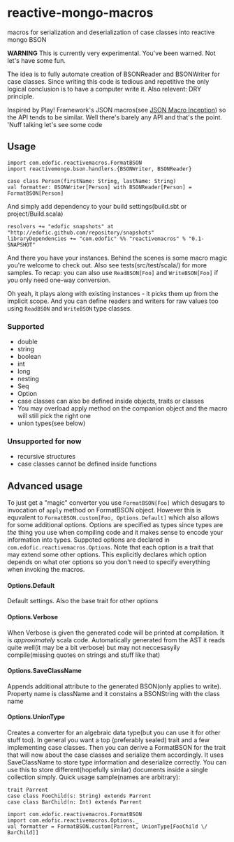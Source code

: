 # reactive-mongo-macros

macros for serialization and deserialization of case classes into reactive mongo BSON

**WARNING** This is currently very experimental. You've been warned. Not let's have some fun.

The idea is to fully automate creation of BSONReader and BSONWriter for case classes. Since writing this code is tedious and repetitive the only logical conclusion is to have a computer write it. Also relevent: DRY principle. 

Inspired by Play! Framework's JSON macros(see [JSON Macro Inception](http://www.playframework.com/documentation/2.1.0/ScalaJsonInception)) so the API tends to be similar. Well there's barely any API and that's the point. 'Nuff talking let's see some code

## Usage


    import com.edofic.reactivemacros.FormatBSON
    import reactivemongo.bson.handlers.{BSONWriter, BSONReader}
    
    case class Person(firstName: String, lastName: String)
    val formatter: BSONWriter[Person] with BSONReader[Person] = FormatBSON[Person]

And simply add dependency to your build settings(build.sbt or project/Build.scala)

    resolvers += "edofic snapshots" at "http://edofic.github.com/repository/snapshots"
    libraryDependencies += "com.edofic" %% "reactivemacros" % "0.1-SNAPSHOT"

And there you have your instances. Behind the scenes is some macro magic you're welcome to check out. Also see tests(src/test/scala/) for more samples. To recap: you can also use `ReadBSON[Foo]` and `WriteBSON[Foo]` if you only need one-way conversion. 

Oh yeah, it plays along with existing instances - it picks them up from the implicit scope. And you can define readers and writers for raw values too using `ReadBSON` and `WriteBSON` type classes. 


### Supported 

- double
- string
- boolean
- int
- long
- nesting
- Seq
- Option
- case classes can also be defined inside objects, traits or classes
- You may overload apply method on the companion object and the macro will still pick the right one
- union types(see below)

### Unsupported for now

- recursive structures
- case classes cannot be defined inside functions

## Advanced usage

To just get a "magic" converter you use `FormatBSON[Foo]` which desugars to invocation of `apply` method on FormatBSON object. However this is equvalent to `FormatBSON.custom[Foo, Options.Default]` which also allows for some additional options. Options are specified as types since types are *the* thing you use when compiling code and it makes sense to encode your information into types. Suppoted options are declared in `com.edofic.reactivemacros.Options`. Note that each option is a trait that may extend some other options. This explicitly declares which option depends on what oter options so you don't need to specify everything when invoking the macros.

#### Options.Default
Default settings. Also the base trait for other options

#### Options.Verbose
When Verbose is given the generated code will be printed at compilation. It is *approximately* scala code. Automatically generated from the AST it reads quite well(it may be a bit verbose) but may not neccesasyily compile(missing quotes on strings and stuff like that)

#### Options.SaveClassName
Appends additional attribute to the generated BSON(only applies to write). Property name is className and it constains a BSONString with the class name

#### Options.UnionType
Creates a converter for an algebraic data type(but you can use it for other stuff too).
In general you want a top (preferably sealed) trait and a few implementing case classes. Then you can derive a FormatBSON for the trait that will now about the case classes and serialize them accordingly. It uses SaveClassName to store type information and deserialize correctly. You can use this to store different(hopefully similar) documents inside a single collection simply.
Quick usage sample(names are arbitrary):

    trait Parrent
    case class FooChild(s: String) extends Parrent
    case class BarChild(n: Int) extends Parrent

    import com.edofic.reactivemacros.FormatBSON
    import com.edofic.reactivemacros.Options._
    val formatter = FormatBSON.custom[Parrent, UnionType[FooChild \/ BarChild]]

